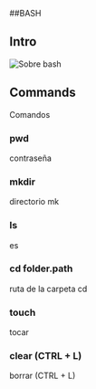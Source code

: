 ##BASH

## Intro

![Sobre bash](https://media.giphy.com/media/fjxydo72MvO0mquTR0/giphy.gif)

## Commands

Comandos

### pwd

contraseña

### mkdir

directorio mk

### ls

es

### cd folder.path

ruta de la carpeta cd

### touch

tocar

### clear (CTRL + L)

borrar (CTRL + L)